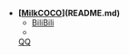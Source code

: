 * **[[MilkCOCO](/image/MilkCOCO-64x.png)](README.md)**
  * [BiliBili](https://space.bilibili.com/1792268350)
  * 
  <a href="javascript:void(0);" 
    onmouseover="this.innerText = (navigator.userAgent.match(/Android/i) ? 'Android' : (navigator.userAgent.match(/iPhone/i) ? 'iPhone' : 'DeskTop'));"
    onmouseout="this.innerText = 'QQ';" 
    onclick="window.location.href = (navigator.userAgent.match(/Android/i) ? 'mqq://card/show_pslcard?src_type=internal&version=1&uin=3762113730&card_type=person&source=sharecard' : (navigator.userAgent.match(/iPhone/i) ? 'mqq://card/show_pslcard?src_type=internal&version=1&uin=3762113730&card_type=person&source=sharecard' : 'tencent://AddContact/?fromId=45&fromSubId=1&subcmd=all&uin=3762113730'));">
    QQ
  </a>

